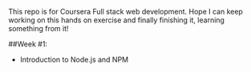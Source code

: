 This repo is for Coursera Full stack web development.
Hope I can keep working on this hands on exercise and finally finishing it, learning something from it!

##Week #1:
- Introduction to Node.js and NPM
